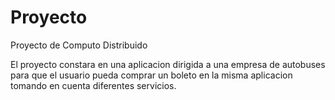 # Proyecto
Proyecto de Computo Distribuido

El proyecto constara en una aplicacion dirigida a una empresa de autobuses para que el usuario pueda comprar un boleto en la misma aplicacion tomando en cuenta diferentes servicios.
